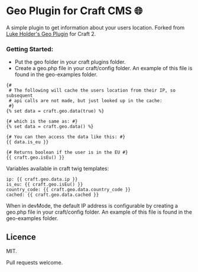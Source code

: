 # Geo Plugin for Craft CMS 🌐

A simple plugin to get information about your users location. Forked from [Luke Holder's Geo Plugin](https://github.com/lukeholder/craft-geo) for Craft 2.

### Getting Started:

- Put the geo folder in your craft plugins folder.
- Create a geo.php file in your craft/config folder. An example of this file is found in the geo-examples folder.



```twig
{#
 # The following will cache the users location from their IP, so subsequent
 # api calls are not made, but just looked up in the cache:
 #}
{% set data = craft.geo.data(true) %}

{# which is the same as: #}
{% set data = craft.geo.data() %}

{# You can then access the data like this: #}
{{ data.is_eu }}

{# Returns boolean if the user is in the EU #}
{{ craft.geo.isEu() }}
```

Variables available in craft twig templates:

```twig
ip: {{ craft.geo.data.ip }}
is_eu: {{ craft.geo.isEu() }}
country_code: {{ craft.geo.data.country_code }}
cached: {{ craft.geo.data.cached }}
```


When in devMode, the default IP address is configurable by creating a geo.php file in your craft/config folder. An example of this file is found in the geo-examples folder.


## Licence

MIT.

Pull requests welcome.